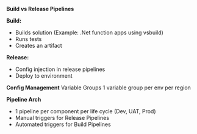 **Build vs Release Pipelines**

**Build:**
- Builds solution (Example: .Net function apps using vsbuild)
- Runs tests
- Creates an artifact

**Release:**
- Config injection in release pipelines
- Deploy to environment

**Config Management**
Variable Groups
1 variable group per env per region

**Pipeline Arch**
- 1 pipeline per component per life cycle (Dev, UAT, Prod)
- Manual triggers for Release Pipelines
- Automated triggers for Build Pipelines
